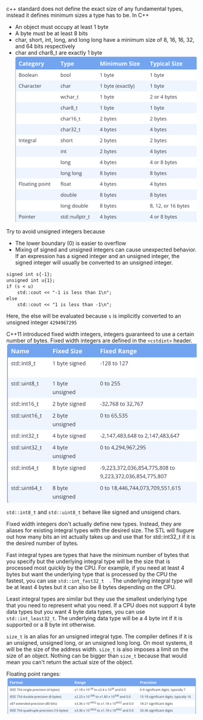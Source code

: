 c++ standard does not define the exact size of any fundamental types, instead it defines minimum sizes a type has to be. 
In C++
- An object must occupy at least 1 byte
- A byte must be at least 8 bits
- char, short, int, long, and long long have a minimum size of 8, 16, 16, 32, and 64 bits respectively
- char and char8_t are exactly 1 byte
![image](typesizes.png)

Try to avoid unsigned integers because
- The lower boundary (0) is easier to overflow
- Mixing of signed and unsigned integers can cause unexpected behavior. If an expression has a signed integer and an unsigned integer, the signed integer will usually be converted to an unsigned integer. 

```
signed int s{-1};
unsigned int u{1};
if (s < u)
    std::cout << "-1 is less than 1\n";
else
    std::cout << "1 is less than -1\n";
```
Here, the else will be evaluated because `s` is implicitly converted to an unsigned integer `4294967295`

C++11 introduced fixed width integers, integers guaranteed to use a certain number of bytes. Fixed width integers are defined in the `<cstdint>` header.
![image](fixedwidth.png)

`std::int8_t` and `std::uint8_t` behave like signed and unsigend chars.

Fixed width integers don't actually define new types. Instead, they are aliases for existing integral types with the desired size. The STL will fiugure out how many bits an int actually takes up and use that for std::int32_t if it is the desired number of bytes.

Fast integral types are types that have the minimum number of bytes that you specify but the underlying integral type will be the size that is processed most quickly by the CPU. For example, if you need at least 4 bytes but want the underlying type that is processed by the CPU the fastest, you can use `std::int_fast32_t  `. The underlying integral type will be at least 4 bytes but it can also be 8 bytes depending on the CPU.

Least integral types are similar but they use the smallest underlying type that you need to represent what you need. If a CPU does not support 4 byte data types but you want 4 byte data types, you can use `std::int_least32_t`. The underlying data type will be a 4 byte int if it is supported or a 8 byte int otherwise.

`size_t` is an alias for an unsigned integral type. The compiler defines if it is an unsigned, unsigned long, or an unsigned long long. On most systems, it will be the size of the address width. `size_t` is also imposes a limit on the size of an object. Nothing can be bigger than `size_t` because that would mean you can't return the actual size of the object.

Floating point ranges:
![image](float_ranges.png)
